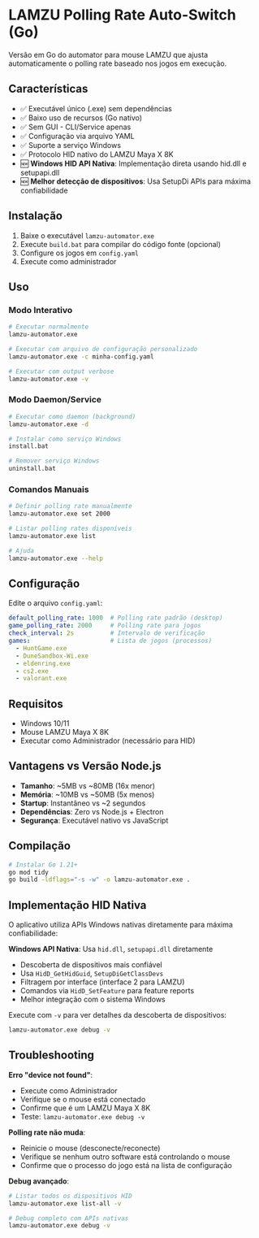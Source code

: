# LAMZU Polling Rate Auto-Switch (Go)

Versão em Go do automator para mouse LAMZU que ajusta automaticamente o polling rate baseado nos jogos em execução.

## Características

- ✅ Executável único (.exe) sem dependências
- ✅ Baixo uso de recursos (Go nativo)
- ✅ Sem GUI - CLI/Service apenas
- ✅ Configuração via arquivo YAML
- ✅ Suporte a serviço Windows
- ✅ Protocolo HID nativo do LAMZU Maya X 8K
- 🆕 **Windows HID API Nativa**: Implementação direta usando hid.dll e setupapi.dll
- 🆕 **Melhor detecção de dispositivos**: Usa SetupDi APIs para máxima confiabilidade

## Instalação

1. Baixe o executável `lamzu-automator.exe`
2. Execute `build.bat` para compilar do código fonte (opcional)
3. Configure os jogos em `config.yaml`
4. Execute como administrador

## Uso

### Modo Interativo
```bash
# Executar normalmente
lamzu-automator.exe

# Executar com arquivo de configuração personalizado
lamzu-automator.exe -c minha-config.yaml

# Executar com output verbose
lamzu-automator.exe -v
```

### Modo Daemon/Service
```bash
# Executar como daemon (background)
lamzu-automator.exe -d

# Instalar como serviço Windows
install.bat

# Remover serviço Windows
uninstall.bat
```

### Comandos Manuais
```bash
# Definir polling rate manualmente
lamzu-automator.exe set 2000

# Listar polling rates disponíveis
lamzu-automator.exe list

# Ajuda
lamzu-automator.exe --help
```

## Configuração

Edite o arquivo `config.yaml`:

```yaml
default_polling_rate: 1000  # Polling rate padrão (desktop)
game_polling_rate: 2000     # Polling rate para jogos
check_interval: 2s          # Intervalo de verificação
games:                      # Lista de jogos (processos)
  - HuntGame.exe
  - DuneSandbox-Wi.exe
  - eldenring.exe
  - cs2.exe
  - valorant.exe
```

## Requisitos

- Windows 10/11
- Mouse LAMZU Maya X 8K
- Executar como Administrador (necessário para HID)

## Vantagens vs Versão Node.js

- **Tamanho**: ~5MB vs ~80MB (16x menor)
- **Memória**: ~10MB vs ~50MB (5x menos)
- **Startup**: Instantâneo vs ~2 segundos
- **Dependências**: Zero vs Node.js + Electron
- **Segurança**: Executável nativo vs JavaScript

## Compilação

```bash
# Instalar Go 1.21+
go mod tidy
go build -ldflags="-s -w" -o lamzu-automator.exe .
```

## Implementação HID Nativa

O aplicativo utiliza APIs Windows nativas diretamente para máxima confiabilidade:

**Windows API Nativa**: Usa `hid.dll`, `setupapi.dll` diretamente
- Descoberta de dispositivos mais confiável
- Usa `HidD_GetHidGuid`, `SetupDiGetClassDevs`
- Filtragem por interface (interface 2 para LAMZU)
- Comandos via `HidD_SetFeature` para feature reports
- Melhor integração com o sistema Windows

Execute com `-v` para ver detalhes da descoberta de dispositivos:
```bash
lamzu-automator.exe debug -v
```

## Troubleshooting

**Erro "device not found"**:
- Execute como Administrador
- Verifique se o mouse está conectado
- Confirme que é um LAMZU Maya X 8K
- Teste: `lamzu-automator.exe debug -v`

**Polling rate não muda**:
- Reinicie o mouse (desconecte/reconecte)
- Verifique se nenhum outro software está controlando o mouse
- Confirme que o processo do jogo está na lista de configuração

**Debug avançado**:
```bash
# Listar todos os dispositivos HID
lamzu-automator.exe list-all -v

# Debug completo com APIs nativas
lamzu-automator.exe debug -v
```